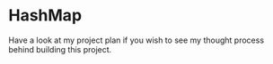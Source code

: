 # HashMap

Have a look at my project plan if you wish to see my thought process behind building this project.